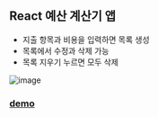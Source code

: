 ##  React 예산 계산기 앱
- 지출 항목과 비용을 입력하면 목록 생성
- 목록에서 수정과 삭제 가능
- 목록 지우기 누르면 모두 삭제

![image](https://github.com/dbgusrbs/react-budget-deploy-test-app/assets/83695003/a0b040ce-2a13-4f33-a088-e3f2bf7cb922)
### [demo](http://localhost:3000/)
